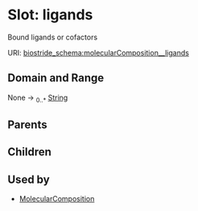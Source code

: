 
# Slot: ligands

Bound ligands or cofactors

URI: [biostride_schema:molecularComposition__ligands](https://w3id.org/biostride/schema/molecularComposition__ligands)


## Domain and Range

None &#8594;  <sub>0..\*</sub> [String](types/String.md)

## Parents


## Children


## Used by

 * [MolecularComposition](MolecularComposition.md)
